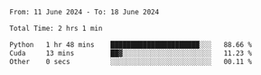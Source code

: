 <!--START_SECTION:waka-->

```txt
From: 11 June 2024 - To: 18 June 2024

Total Time: 2 hrs 1 min

Python   1 hr 48 mins    ██████████████████████░░░   88.66 %
Cuda     13 mins         ██▓░░░░░░░░░░░░░░░░░░░░░░   11.23 %
Other    0 secs          ░░░░░░░░░░░░░░░░░░░░░░░░░   00.11 %
```

<!--END_SECTION:waka-->
